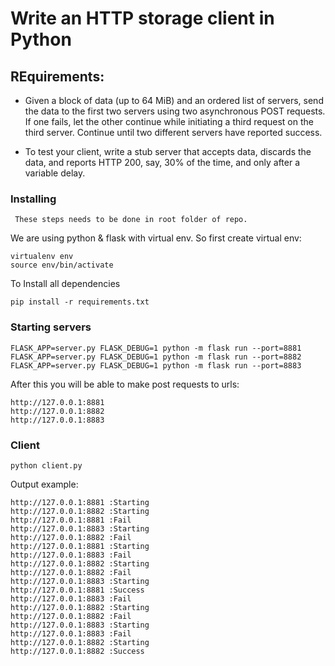 # Write an HTTP storage client in Python

## REquirements:

* Given a block of data (up to 64 MiB) and an ordered list of servers, send the data to the first two servers using two asynchronous POST requests. If one fails, let the other continue while initiating a third request on the third server. Continue until two different servers have reported success.

* To test your client, write a stub server that accepts data, discards the data, and reports HTTP 200, say, 30% of the time, and only after a variable delay.


### Installing

` These steps needs to be done in root folder of repo.`

We are using python & flask with virtual env. So first create virtual env:
```
virtualenv env
source env/bin/activate
```

To Install all dependencies
```
pip install -r requirements.txt
```

### Starting servers

```
FLASK_APP=server.py FLASK_DEBUG=1 python -m flask run --port=8881
FLASK_APP=server.py FLASK_DEBUG=1 python -m flask run --port=8882
FLASK_APP=server.py FLASK_DEBUG=1 python -m flask run --port=8883
```

After this you will be able to make post requests to urls:
```
http://127.0.0.1:8881
http://127.0.0.1:8882
http://127.0.0.1:8883
```


### Client

```
python client.py
```

Output example:

```
http://127.0.0.1:8881 :Starting
http://127.0.0.1:8882 :Starting
http://127.0.0.1:8881 :Fail
http://127.0.0.1:8883 :Starting
http://127.0.0.1:8882 :Fail
http://127.0.0.1:8881 :Starting
http://127.0.0.1:8883 :Fail
http://127.0.0.1:8882 :Starting
http://127.0.0.1:8882 :Fail
http://127.0.0.1:8883 :Starting
http://127.0.0.1:8881 :Success
http://127.0.0.1:8883 :Fail
http://127.0.0.1:8882 :Starting
http://127.0.0.1:8882 :Fail
http://127.0.0.1:8883 :Starting
http://127.0.0.1:8883 :Fail
http://127.0.0.1:8882 :Starting
http://127.0.0.1:8882 :Success
```